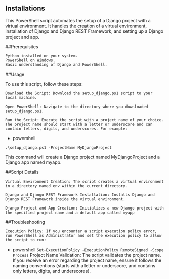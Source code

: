 ## Installations
This PowerShell script automates the setup of a Django project with a virtual environment. It handles the creation of a virtual environment, installation of Django and Django REST Framework, and setting up a Django project and app.

##Prerequisites

    Python installed on your system.
    PowerShell on Windows.
    Basic understanding of Django and PowerShell.
##Usage

   To use this script, follow these steps:

    Download the Script: Download the setup_django.ps1 script to your local machine.

    Open PowerShell: Navigate to the directory where you downloaded setup_django.ps1.

    Run the Script: Execute the script with a project name of your choice. The project name should start with a letter or underscore and can contain letters, digits, and underscores. For example:

* powershell
```
.\setup_django.ps1 -ProjectName MyDjangoProject

```
This command will create a Django project named MyDjangoProject and a Django app named myapp.

##Script Details

    Virtual Environment Creation: The script creates a virtual environment in a directory named env within the current directory.

    Django and Django REST Framework Installation: Installs Django and Django REST Framework inside the virtual environment.

    Django Project and App Creation: Initializes a new Django project with the specified project name and a default app called myapp

##Troubleshooting

    Execution Policy: If you encounter a script execution policy error, run PowerShell as Administrator and set the execution policy to allow the script to run:

   * powershell
    ```
    Set-ExecutionPolicy -ExecutionPolicy RemoteSigned -Scope Process
    ```
Project Name Validation: The script validates the project name. If you receive an error regarding the project name, ensure it follows the naming conventions (starts with a letter or underscore, and contains only letters, digits, and underscores).
